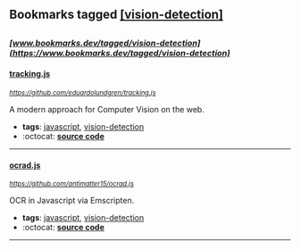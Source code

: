 ## Bookmarks tagged [[vision-detection]](https://www.bookmarks.dev?q=[vision-detection])

_<sup><sup>[www.bookmarks.dev/tagged/vision-detection](https://www.bookmarks.dev/tagged/vision-detection)</sup></sup>_
---
#### [tracking.js](https://github.com/eduardolundgren/tracking.js)
_<sup>https://github.com/eduardolundgren/tracking.js</sup>_

A modern approach for Computer Vision on the web.
* **tags**: [javascript](../tagged/javascript.md), [vision-detection](../tagged/vision-detection.md)
* :octocat: **[source code](https://github.com/eduardolundgren/tracking.js)**
---
#### [ocrad.js](https://github.com/antimatter15/ocrad.js)
_<sup>https://github.com/antimatter15/ocrad.js</sup>_

OCR in Javascript via Emscripten.
* **tags**: [javascript](../tagged/javascript.md), [vision-detection](../tagged/vision-detection.md)
* :octocat: **[source code](https://github.com/antimatter15/ocrad.js)**
---
